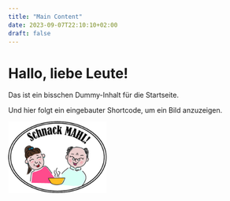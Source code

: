 ```yaml
---
title: "Main Content"
date: 2023-09-07T22:10:10+02:00
draft: false
---
```


# Hallo, liebe Leute!

Das ist ein bisschen Dummy-Inhalt für die Startseite.

Und hier folgt ein eingebauter Shortcode, um ein Bild anzuzeigen.

<div class="flex flex-col justify-center items-center py-4">
  <img src="./images/SchnackMAHL500.jpg" alt="SchnackMahl" class="inline-block" width="200" >
</div>

